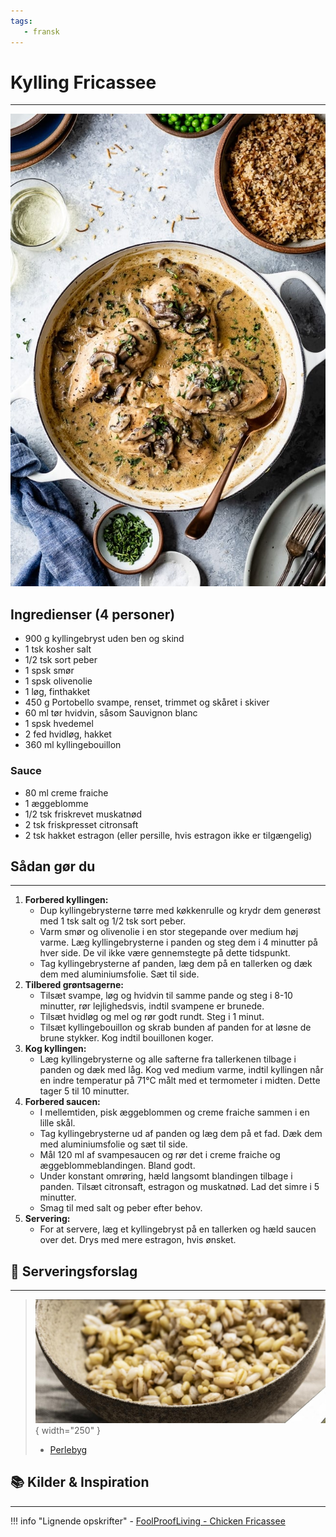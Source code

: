 ```yaml
---
tags:
   - fransk
---
```


# Kylling Fricassee
___

![alt text](../../attachments/kylling-fricasse.png)

## Ingredienser (4 personer)
- 900 g kyllingebryst uden ben og skind
- 1 tsk kosher salt
- 1/2 tsk sort peber
- 1 spsk smør
- 1 spsk olivenolie
- 1 løg, finthakket
- 450 g Portobello svampe, renset, trimmet og skåret i skiver
- 60 ml tør hvidvin, såsom Sauvignon blanc
- 1 spsk hvedemel
- 2 fed hvidløg, hakket
- 360 ml kyllingebouillon

### Sauce
- 80 ml creme fraiche
- 1 æggeblomme
- 1/2 tsk friskrevet muskatnød
- 2 tsk friskpresset citronsaft
- 2 tsk hakket estragon (eller persille, hvis estragon ikke er tilgængelig)

## Sådan gør du
___

1. **Forbered kyllingen:**
    - Dup kyllingebrysterne tørre med køkkenrulle og krydr dem generøst med 1 tsk salt og 1/2 tsk sort peber.
    - Varm smør og olivenolie i en stor stegepande over medium høj varme. Læg kyllingebrysterne i panden og steg dem i 4 minutter på hver side. De vil ikke være gennemstegte på dette tidspunkt.
    - Tag kyllingebrysterne af panden, læg dem på en tallerken og dæk dem med aluminiumsfolie. Sæt til side.
2. **Tilbered grøntsagerne:**
    - Tilsæt svampe, løg og hvidvin til samme pande og steg i 8-10 minutter, rør lejlighedsvis, indtil svampene er brunede.
    - Tilsæt hvidløg og mel og rør godt rundt. Steg i 1 minut.
    - Tilsæt kyllingebouillon og skrab bunden af panden for at løsne de brune stykker. Kog indtil bouillonen koger.
3. **Kog kyllingen:**
    - Læg kyllingebrysterne og alle safterne fra tallerkenen tilbage i panden og dæk med låg. Kog ved medium varme, indtil kyllingen når en indre temperatur på 71°C målt med et termometer i midten. Dette tager 5 til 10 minutter.
4. **Forbered saucen:**
    - I mellemtiden, pisk æggeblommen og creme fraiche sammen i en lille skål.
    - Tag kyllingebrysterne ud af panden og læg dem på et fad. Dæk dem med aluminiumsfolie og sæt til side.
    - Mål 120 ml af svampesaucen og rør det i creme fraiche og æggeblommeblandingen. Bland godt.
    - Under konstant omrøring, hæld langsomt blandingen tilbage i panden. Tilsæt citronsaft, estragon og muskatnød. Lad det simre i 5 minutter.
    - Smag til med salt og peber efter behov.
5. **Servering:**
    - For at servere, læg et kyllingebryst på en tallerken og hæld saucen over det. Drys med mere estragon, hvis ønsket.


## 🥗 Serveringsforslag
---

> ![Perlebyg](../../attachments/perlebyg.png){ width="250" }   
> - [Perlebyg](../tilbehør/perlebyg.md)  


## 📚 Kilder & Inspiration
---

!!! info "Lignende opskrifter"
    - [FoolProofLiving - Chicken Fricassee](https://foolproofliving.com/chicken-fricassee/)
